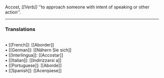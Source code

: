 Accost, <i>[[Verb]]</i> ''to approach someone with intent of speaking or other action''.

<HR> <P> <H3>Translations</H3>
<BR>• [[French]]: [[Aborder]]
<BR>• [[German]]: [[Nähern Sie sich]]
<BR>• [[Interlingua]]: [[Accostar]]
<BR>• [[Italian]]: [[Indirizzarsi a]]
<BR>• [[Portuguese]]: [[Aborde]]
<BR>• [[Spanish]]: [[Acerqúese]]<BR>